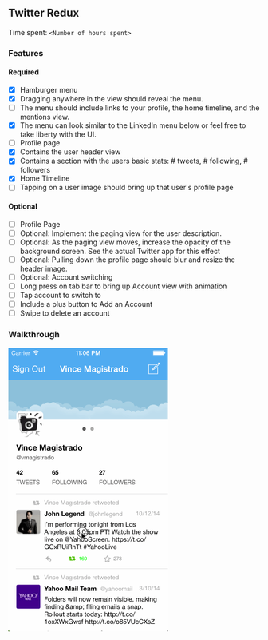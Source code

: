 ## Twitter Redux

Time spent: `<Number of hours spent>`

### Features

#### Required

- [X] Hamburger menu
- [X] Dragging anywhere in the view should reveal the menu.
- [ ] The menu should include links to your profile, the home timeline, and the mentions view.
- [X] The menu can look similar to the LinkedIn menu below or feel free to take liberty with the UI.
- [ ] Profile page
- [X] Contains the user header view
- [X] Contains a section with the users basic stats: # tweets, # following, # followers
- [X] Home Timeline
- [ ] Tapping on a user image should bring up that user's profile page

#### Optional

- [ ] Profile Page
- [ ] Optional: Implement the paging view for the user description.
- [ ] Optional: As the paging view moves, increase the opacity of the background screen. See the actual Twitter app for this effect
- [ ] Optional: Pulling down the profile page should blur and resize the header image.
- [ ] Optional: Account switching
- [ ] Long press on tab bar to bring up Account view with animation
- [ ] Tap account to switch to
- [ ] Include a plus button to Add an Account
- [ ] Swipe to delete an account

### Walkthrough

![Video Walkthrough](https://raw.githubusercontent.com/mvinceable/twitter/master/demo.gif)